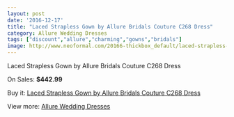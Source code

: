 ```yaml
---
layout: post
date: '2016-12-17'
title: "Laced Strapless Gown by Allure Bridals Couture C268 Dress"
category: Allure Wedding Dresses
tags: ["discount","allure","charming","gowns","bridals"]
image: http://www.neoformal.com/20166-thickbox_default/laced-strapless-gown-by-allure-bridals-couture-c268-dress.jpg
---
```

Laced Strapless Gown by Allure Bridals Couture C268 Dress

On Sales: **$442.99**
<a href="https://www.neoformal.com/en/allure-wedding-dresses-2014/6418-laced-strapless-gown-by-allure-bridals-couture-c268-dress.html"><amp-img layout="responsive" width="600" height="600" src="//www.neoformal.com/20166-thickbox_default/laced-strapless-gown-by-allure-bridals-couture-c268-dress.jpg" alt="Laced Strapless Gown by Allure Bridals Couture C268 Dress 0" /></a>
<a href="https://www.neoformal.com/en/allure-wedding-dresses-2014/6418-laced-strapless-gown-by-allure-bridals-couture-c268-dress.html"><amp-img layout="responsive" width="600" height="600" src="//www.neoformal.com/20167-thickbox_default/laced-strapless-gown-by-allure-bridals-couture-c268-dress.jpg" alt="Laced Strapless Gown by Allure Bridals Couture C268 Dress 1" /></a>
<a href="https://www.neoformal.com/en/allure-wedding-dresses-2014/6418-laced-strapless-gown-by-allure-bridals-couture-c268-dress.html"><amp-img layout="responsive" width="600" height="600" src="//www.neoformal.com/20168-thickbox_default/laced-strapless-gown-by-allure-bridals-couture-c268-dress.jpg" alt="Laced Strapless Gown by Allure Bridals Couture C268 Dress 2" /></a>
<a href="https://www.neoformal.com/en/allure-wedding-dresses-2014/6418-laced-strapless-gown-by-allure-bridals-couture-c268-dress.html"><amp-img layout="responsive" width="600" height="600" src="//www.neoformal.com/20169-thickbox_default/laced-strapless-gown-by-allure-bridals-couture-c268-dress.jpg" alt="Laced Strapless Gown by Allure Bridals Couture C268 Dress 3" /></a>
<a href="https://www.neoformal.com/en/allure-wedding-dresses-2014/6418-laced-strapless-gown-by-allure-bridals-couture-c268-dress.html"><amp-img layout="responsive" width="600" height="600" src="//www.neoformal.com/20170-thickbox_default/laced-strapless-gown-by-allure-bridals-couture-c268-dress.jpg" alt="Laced Strapless Gown by Allure Bridals Couture C268 Dress 4" /></a>
<a href="https://www.neoformal.com/en/allure-wedding-dresses-2014/6418-laced-strapless-gown-by-allure-bridals-couture-c268-dress.html"><amp-img layout="responsive" width="600" height="600" src="//www.neoformal.com/20171-thickbox_default/laced-strapless-gown-by-allure-bridals-couture-c268-dress.jpg" alt="Laced Strapless Gown by Allure Bridals Couture C268 Dress 5" /></a>

Buy it: [Laced Strapless Gown by Allure Bridals Couture C268 Dress](https://www.neoformal.com/en/allure-wedding-dresses-2014/6418-laced-strapless-gown-by-allure-bridals-couture-c268-dress.html "Laced Strapless Gown by Allure Bridals Couture C268 Dress")

View more: [Allure Wedding Dresses](https://www.neoformal.com/en/82-allure-wedding-dresses-2014 "Allure Wedding Dresses")
